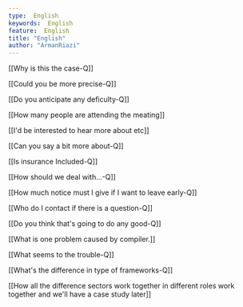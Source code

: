 ```yaml
---
type:  English
keywords:  English
feature:  English
title: "English"
author: "ArmanRiazi"
---
```



[[Why is this the case-Q]]

[[Could you be more precise-Q]]

[[Do you anticipate any deficulty-Q]]

[[How many people are attending the meating]]

[[I'd be interested to hear more about etc]]

[[Can you say a bit more about-Q]]

[[Is insurance Included-Q]]

[[How should we deal with...-Q]]

[[How much notice must I give if I want to leave early-Q]]

[[Who do I contact if there is a question-Q]]

[[Do you think that's going to do any good-Q]]

[[What is one problem caused by compiler.]]

[[What seems to the trouble-Q]]

[[What's the difference in type of frameworks-Q]]

[[How all the difference sectors work together in different roles work together and we'll have a case study later]]